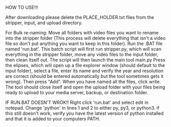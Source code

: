 HOW TO USE!!!

After downloading please delete the PLACE_HOLDER.txt files from the stripper, input, and upload directory.

For Bulk re-naming:
Move all folders with video files you want to rename into the stripper folder (This process will delete everything that isn't a video file so don't put anything you want to keep in this folder).
Run the .BAT file named 'run.bat'. This batch script will first run stripper.py, which will scan everything in the stripper folder, move any video files to the input folder, then clean itself out.
The script will then launch the main tool main.py
Press the elipses, which will open up a file explorer window (should default to the input folder), select a file, enter its name and verify the year and resolution are correct (should be entered automatically but the
tool sometimes gets it wrong). Then press "Add". When you have named all the files, click write. The tool should close itself and open the upload folder with your files being ready to upload to your media server, backup, or destination folder.

IF RUN.BAT DOESN'T WROK!!
Right click 'run.bat' and select edit in notepad. Change 'python' in lines 1 and 2 to either py, py3, or python3. if this still doesn't work, verify you have the latest version of python installed and that it is added to your computers PATH.
